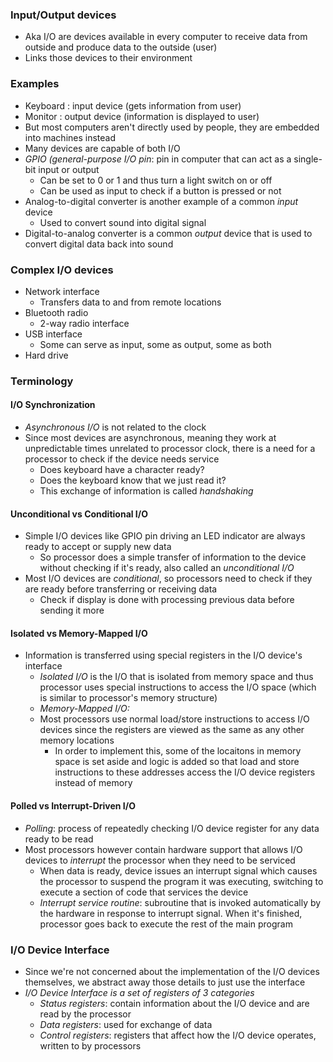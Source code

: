 ### Input/Output devices
- Aka I/O are devices available in every computer to receive data from outside and produce data to the outside (user)
- Links those devices to their environment

### Examples
- Keyboard : input device (gets information from user)
- Monitor : output device (information is displayed to user)
- But most computers aren't directly used by people, they are embedded into machines instead
- Many devices are capable of both I/O
- *GPIO (general-purpose I/O pin*: pin in computer that can act as a single-bit input or output
	- Can be set to 0 or 1 and thus turn a light switch on or off
	- Can be used as input to check if a button is pressed or not
- Analog-to-digital converter is another example of a common *input* device 
	- Used to convert sound into digital signal
- Digital-to-analog converter is a common *output* device that is used to convert digital data back into sound

### Complex I/O devices
- Network interface 
	- Transfers data to and from remote locations
- Bluetooth radio
	- 2-way radio interface
- USB interface
	- Some can serve as input, some as output, some as both
- Hard drive

### Terminology
#### I/O Synchronization
- *Asynchronous I/O* is not related to the clock
- Since most devices are asynchronous, meaning they work at unpredictable times unrelated to processor clock, there is a need for a processor to check if the device needs service
	- Does keyboard have a character ready?
	- Does the keyboard know that we just read it?
	- This exchange of information is called *handshaking*

#### Unconditional vs Conditional I/O
- Simple I/O devices like GPIO pin driving an LED indicator are always ready to accept or supply new data
	- So processor does a simple transfer of information to the device without checking if it's ready, also called an *unconditional I/O*
- Most I/O devices are *conditional*, so processors need to check if they are ready before transferring or receiving data
	- Check if display is done with processing previous data before sending it more

#### Isolated vs Memory-Mapped I/O
- Information is transferred using special registers in the I/O device's interface
	- *Isolated I/O* is the I/O that is isolated from memory space and thus processor uses special instructions to access the I/O space (which is similar to processor's memory structure)
	- *Memory-Mapped I/O:*
	- Most processors use normal load/store instructions to access I/O devices since the registers are viewed as the same as any other memory locations
		- In order to implement this, some of the locaitons in memory space is set aside and logic is added so that load and store instructions to these addresses access the I/O device registers instead of memory

#### Polled vs Interrupt-Driven I/O
- *Polling*: process of repeatedly checking I/O device register for any data ready to be read
- Most processors however contain hardware support that allows I/O devices to *interrupt* the processor when they need to be serviced
	- When data is ready, device issues an interrupt signal which causes the processor to suspend the program it was executing, switching to execute a section of code that services the device
	- *Interrupt service routine*: subroutine that is invoked automatically by the hardware in response to interrupt signal. When it's finished, processor goes back to execute the rest of the main program

### I/O Device Interface
- Since we're not concerned about the implementation of the I/O devices themselves, we abstract away those details to just use the interface
- *I/O Device Interface is a set of registers of 3 categories*
	- *Status registers*: contain information about the I/O device and are read by the processor
	- *Data registers*: used for exchange of data
	- *Control registers*: registers that affect how the I/O device operates, written to by processors